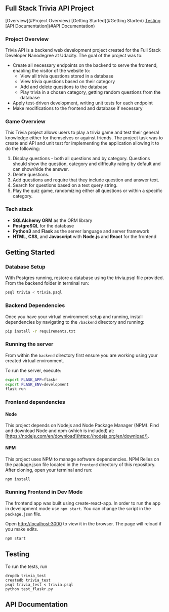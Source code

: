 ## Full Stack Trivia API Project 

[Overview](#Project Overview)
[Getting Started](#Getting Started)
[Testing](#Testing)
[API Documentation](#API Documentation)

### Project Overview 

Trivia API is a backend web development project created for the Full Stack Developer Nanodegree at Udacity. The goal of the project was to:

* Create all necessary endpoints on the backend to serve the frontend, enabling the visitor of the website to:
    * View all trivia questions stored in a database
    * View trivia questions based on their category
    * Add and delete questions to the database
    * Play trivia in a chosen category, getting random questions from the database
* Apply test-driven development, writing unit tests for each endpoint
* Make modifications to the frontend and database if necessary

### Game Overview 

This Trivia project allows users to play a trivia game and test their general knowledge either for themselves or against friends. The project task was to create and API and unit test for implementing the application allowing it to do the following:

1. Display questions - both all questions and by category. Questions should show the question, category and difficulty rating by default and can show/hide the answer.
2. Delete questions.
3. Add questions and require that they include question and answer text.
4. Search for questions based on a text query string.
5. Play the quiz game, randomizing either all questions or within a specific category.

### Tech stack

* **SQLAlchemy ORM** as the ORM library
* **PostgreSQL** for the database
* **Python3** and **Flask** as the server language and server framework
* **HTML**, **CSS**, and **Javascript** with **Node.js** and **React** for the frontend

## Getting Started

### Database Setup
With Postgres running, restore a database using the trivia.psql file provided. From the backend folder in terminal run:
```bash
psql trivia < trivia.psql
```

### Backend Dependencies
Once you have your virtual environment setup and running, install dependencies by navigating to the `/backend` directory and running:

```bash
pip install -r requirements.txt
```
### Running the server
From within the `backend` directory first ensure you are working using your created virtual environment.

To run the server, execute:

```bash
export FLASK_APP=flaskr
export FLASK_ENV=development
flask run
```

### Frontend dependencies
#### Node

This project depends on Nodejs and Node Package Manager (NPM). Find and download Node and npm (which is included) at: [https://nodejs.com/en/download](https://nodejs.org/en/download/).
#### NPM
This project uses NPM to manage software dependencies. NPM Relies on the package.json file located in the `frontend` directory of this repository. After cloning, open your terminal and run:

```bash
npm install
```

### Running Frontend in Dev Mode

The frontend app was built using create-react-app. In order to run the app in development mode use ```npm start```. You can change the script in the ```package.json``` file. 

Open [http://localhost:3000](http://localhost:3000) to view it in the browser. The page will reload if you make edits.<br>

```bash
npm start
```

## Testing
To run the tests, run
```
dropdb trivia_test
createdb trivia_test
psql trivia_test < trivia.psql
python test_flaskr.py
``` 

## API Documentation